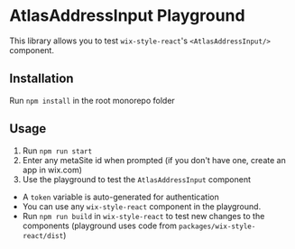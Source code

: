 # AtlasAddressInput Playground

This library allows you to test `wix-style-react`'s `<AtlasAddressInput/>` component.

## Installation

Run `npm install` in the root monorepo folder

## Usage

1. Run `npm run start`
2. Enter any metaSite id when prompted (if you don't have one, create an app in wix.com)
3. Use the playground to test the `AtlasAddressInput` component
* A `token` variable is auto-generated for authentication
* You can use any `wix-style-react` component in the playground.
* Run `npm run build` in `wix-style-react` to test new changes to the components (playground uses code from `packages/wix-style-react/dist`)